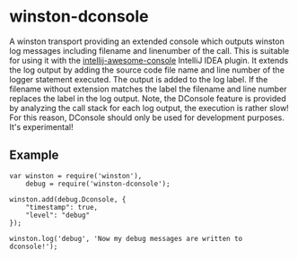 # winston-dconsole

A winston transport providing an extended console which outputs winston log messages including filename and 
 linenumber of the call. This is suitable for using it with the 
 [intellij-awesome-console](https://github.com/anthraxx/intellij-awesome-console) IntelliJ IDEA plugin. It extends the 
 log output by adding the source code file name and line number of the logger statement executed. The output is added 
 to the log label. If the filename without extension matches the label the filename and line number replaces the label 
 in the log output. Note, the DConsole feature is provided by analyzing the call stack for each log output, the 
 execution is rather slow! For this reason, DConsole should only be used for development purposes. It's experimental!
 
 
## Example

    var winston = require('winston'),
        debug = require('winston-dconsole');
    
    winston.add(debug.Dconsole, {
        "timestamp": true,
        "level": "debug"
    });
    
    winston.log('debug', 'Now my debug messages are written to dconsole!');